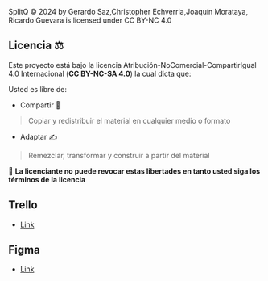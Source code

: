 SplitQ © 2024 by Gerardo Saz,Christopher Echverria,Joaquín Morataya, Ricardo Guevara is licensed under CC BY-NC 4.0 

## Licencia ⚖️
Este proyecto está bajo la licencia Atribución-NoComercial-CompartirIgual 4.0 Internacional (**CC BY-NC-SA 4.0**) la cual dicta que:

Usted es libre de: 
- Compartir 🤝 
>Copiar y redistribuir el material en cualquier medio o formato

- Adaptar ✍️
>Remezclar, transformar y construir a partir del material

🚫 **La licenciante no puede revocar estas libertades en tanto usted siga los términos de la licencia**

## Trello

- [Link](https://trello.com/invite/b/vWPy0fGC/ATTI88f338219458eeb2ce40190a435f6b1bFE005A20/creaj)

## Figma

- [Link](https://www.figma.com/file/yjBf71SrJQX2Yue0fYqxke/SplitQ?type=design&t=9snVMxmVBn5i7cvq-6 "Mockups")
